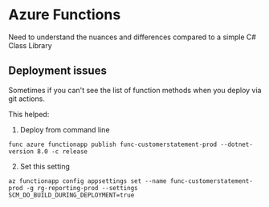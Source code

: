# Azure Functions
Need to understand the nuances and differences compared to a simple C# Class Library

## Deployment issues
Sometimes if you can't see the list of function methods when you deploy via git actions.

This helped:
1. Deploy from command line
```
func azure functionapp publish func-customerstatement-prod --dotnet-version 8.0 -c release
```

2. Set this setting
```
az functionapp config appsettings set --name func-customerstatement-prod -g rg-reporting-prod --settings SCM_DO_BUILD_DURING_DEPLOYMENT=true
```
